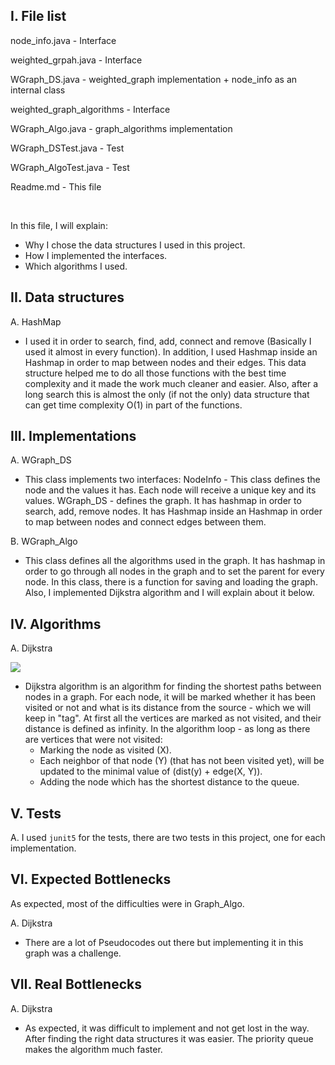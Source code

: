 I. File list
------------
node_info.java	- 			Interface

weighted_grpah.java - 			Interface

WGraph_DS.java	- 			weighted_graph implementation + node_info as an internal class

weighted_graph_algorithms - 		Interface

WGraph_Algo.java	- 		graph_algorithms implementation

WGraph_DSTest.java	- 		Test

WGraph_AlgoTest.java	- 		Test

Readme.md		- 		This file

<br>

In this file, I will explain:
- Why I chose the data structures I used in this project.
- How I implemented the interfaces.
- Which algorithms I used.

II. Data structures
-------------------

A. HashMap

- I used it in order to search, find, add, connect and remove (Basically I used it almost in every function).
In addition, I used Hashmap inside an Hashmap in order to map between nodes and their edges.
This data structure helped me to do all those functions with the best time complexity and it made the work much cleaner and easier.
Also, after a long search this is almost the only (if not the only) data structure that can get time complexity O(1) in part of the functions.


III. Implementations
--------------------

A. WGraph_DS

- This class implements two interfaces:
NodeInfo - This class defines the node and the values it has. Each node will receive a unique key and its values.
WGraph_DS - defines the graph.
It has hashmap in order to search, add, remove nodes.
It has Hashmap inside an Hashmap in order to map between nodes and connect edges between them.
	
	
B. WGraph_Algo

- This class defines all the algorithms used in the graph.
It has hashmap in order to go through all nodes in the graph and to set the parent for every node.
In this class, there is a function for saving and loading the graph.
Also, I implemented Dijkstra algorithm and I will explain about it below.

IV. Algorithms
--------------

A. Dijkstra

![](https://upload.wikimedia.org/wikipedia/commons/5/57/Dijkstra_Animation.gif)


- Dijkstra algorithm is an algorithm for finding the shortest paths between nodes in a graph.
For each node, it will be marked whether it has been visited or not and what is its distance from the source - which we will keep in "tag".
At first all the vertices are marked as not visited, and their distance is defined as infinity.
In the algorithm loop - as long as there are vertices that were not visited:
	- Marking the node as visited (X).
	- Each neighbor of that node (Y) (that has not been visited yet), will be updated to the minimal value of (dist(y) + edge(X, Y)).
	- Adding the node which has the shortest distance to the queue.
	
V. Tests
----------

A. I used `junit5` for the tests, there are two tests in this project, one for each implementation.

VI. Expected Bottlenecks
-----------------------

As expected, most of the difficulties were in Graph_Algo.

A. Dijkstra

- There are a lot of Pseudocodes out there but implementing it in this graph was a challenge.


VII. Real Bottlenecks
--------------------

A. Dijkstra

- As expected, it was difficult to implement and not get lost in the way. After finding the right data structures it was easier.
The priority queue makes the algorithm much faster.
